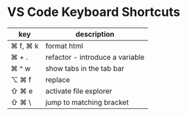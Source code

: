 # VS Code Keyboard Shortcuts


key | description
-- | --
⌘ f, ⌘ k | format html
⌘ + . | refactor - introduce a variable
⌘ ^ w | show tabs in the tab bar
⌥ ⌘ f | replace
⇧ ⌘ e | activate file explorer
⇧ ⌘ \ | jump to matching bracket
